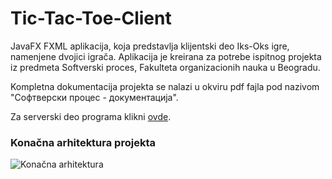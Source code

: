 # Tic-Tac-Toe-Client

JavaFX FXML aplikacija, koja predstavlja klijentski deo Iks-Oks igre, namenjene dvojici igrača. Aplikacija je kreirana za potrebe ispitnog projekta iz predmeta Softverski proces, Fakulteta organizacionih nauka u Beogradu.

Kompletna dokumentacija projekta se nalazi u okviru pdf fajla pod nazivom "Софтверски процес - документација".

Za serverski deo programa klikni [ovde](https://github.com/aleksandar95si/Tic-Tac-Toe-Server). 

### Konačna arhitektura projekta

![Konačna arhitektura](https://i.imgur.com/VHSxCCO.png)

